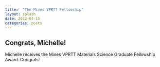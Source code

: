 ```yaml
---
title:  "The Mines VPRTT Fellowship"
layout: splash
date: 2022-04-15
categories: posts
---
```


## Congrats, Michelle! 
Michelle receives the Mines VPRTT Materials Science Graduate Fellowship Award. Congrats! 

